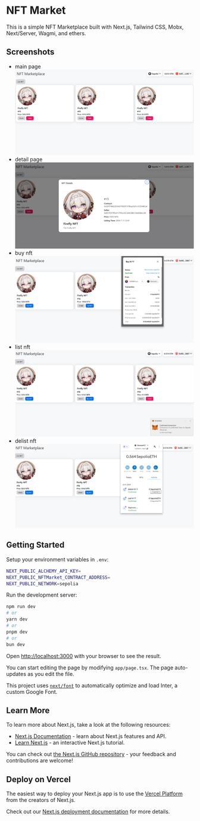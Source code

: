 # NFT Market

This is a simple NFT Marketplace built with Next.js, Tailwind CSS, Mobx, Next/Server, Wagmi, and ethers.

## Screenshots

- main page
![main page](./assets/MainPage.png)
- detail page
![detail page](./assets/NFTDetail.png)
- buy nft
![buy nft](./assets/BuyNFT.png)
- list nft
![list nft](./assets/ListNFT.png)
- delist nft
![delist nft](./assets/DelistNFT.png)

## Getting Started

Setup your environment variables in `.env`:

```bash
NEXT_PUBLIC_ALCHEMY_API_KEY=
NEXT_PUBLIC_NFTMarket_CONTRACT_ADDRESS=
NEXT_PUBLIC_NETWORK=sepolia
```

Run the development server:

```bash
npm run dev
# or
yarn dev
# or
pnpm dev
# or
bun dev
```

Open [http://localhost:3000](http://localhost:3000) with your browser to see the result.

You can start editing the page by modifying `app/page.tsx`. The page auto-updates as you edit the file.

This project uses [`next/font`](https://nextjs.org/docs/basic-features/font-optimization) to automatically optimize and load Inter, a custom Google Font.

## Learn More

To learn more about Next.js, take a look at the following resources:

- [Next.js Documentation](https://nextjs.org/docs) - learn about Next.js features and API.
- [Learn Next.js](https://nextjs.org/learn) - an interactive Next.js tutorial.

You can check out [the Next.js GitHub repository](https://github.com/vercel/next.js/) - your feedback and contributions are welcome!

## Deploy on Vercel

The easiest way to deploy your Next.js app is to use the [Vercel Platform](https://vercel.com/new?utm_medium=default-template&filter=next.js&utm_source=create-next-app&utm_campaign=create-next-app-readme) from the creators of Next.js.

Check out our [Next.js deployment documentation](https://nextjs.org/docs/deployment) for more details.
